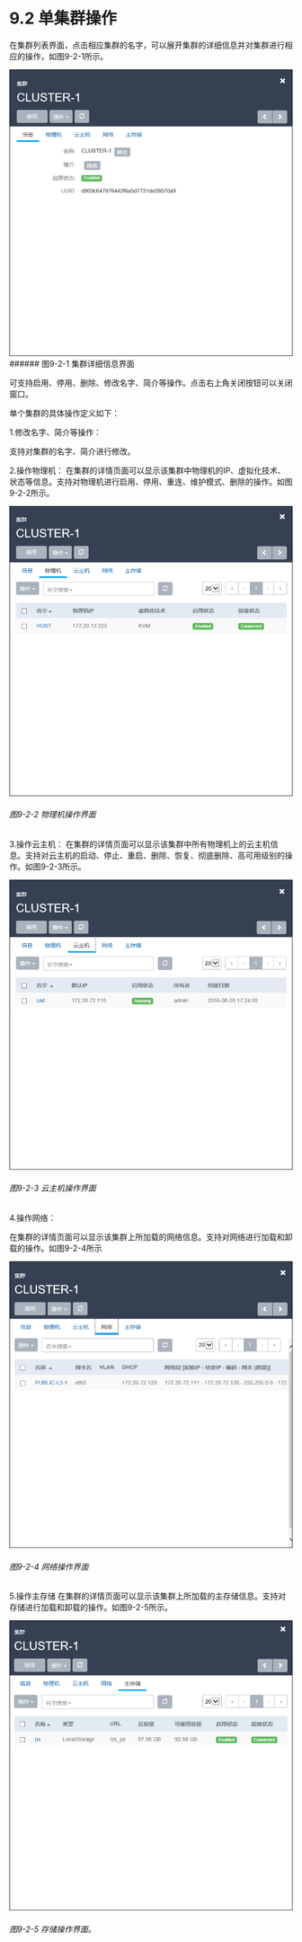 # 9.2 单集群操作

在集群列表界面，点击相应集群的名字，可以展开集群的详细信息并对集群进行相应的操作，如图9-2-1所示。

![png](../images/9-2-1.png "图9-2-1  集群详细信息界面")###### 图9-2-1  集群详细信息界面

可支持启用、停用、删除、修改名字、简介等操作。点击右上角关闭按钮可以关闭窗口。

单个集群的具体操作定义如下：

1.修改名字、简介等操作：

支持对集群的名字、简介进行修改。

2.操作物理机：
在集群的详情页面可以显示该集群中物理机的IP、虚拟化技术、状态等信息。支持对物理机进行启用、停用、重连、维护模式、删除的操作。如图9-2-2所示。

![png](../images/9-2-2.png "图9-2-2  物理机操作界面")
###### 图9-2-2  物理机操作界面

3.操作云主机：
在集群的详情页面可以显示该集群中所有物理机上的云主机信息。支持对云主机的启动、停止、重启、删除、恢复、彻底删除、高可用级别的操作。如图9-2-3所示。

![png](../images/9-2-3.png "图9-2-3 云主机操作界面")
###### 图9-2-3 云主机操作界面

4.操作网络：

在集群的详情页面可以显示该集群上所加载的网络信息。支持对网络进行加载和卸载的操作。如图9-2-4所示

![png](../images/9-2-4.png "图9-2-4 网络操作界面")
###### 图9-2-4 网络操作界面


5.操作主存储
在集群的详情页面可以显示该集群上所加载的主存储信息。支持对存储进行加载和卸载的操作。如图9-2-5所示。

![png](../images/9-2-5.png "图9-2-5 存储操作界面")
###### 图9-2-5 存储操作界面。